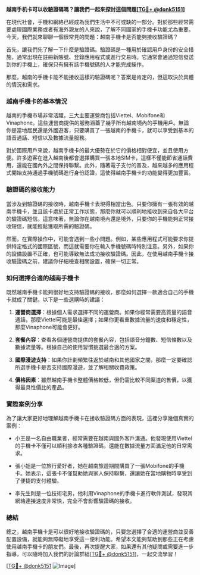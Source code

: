 **越南手机卡可以收驗證碼嗎？讓我們一起來探討這個問題[[TG💪+ @donk5151](https://t.me/s/donk5151)]**

在現代社會，手機和網絡已經成為我們生活中不可或缺的一部分。對於那些經常需要處理國際業務或者有海外親友的人來說，了解不同國家的手機卡功能尤為重要。今天，我們就來聊聊一個很常見的問題：越南手機卡是否能夠接收驗證碼？

首先，讓我們先了解一下什麼是驗證碼。驗證碼是一種用於確認用戶身份的安全措施，通常出現在註冊新賬號、登錄應用程式或進行交易時。它通常會通過短信發送到你的手機上，確保只有擁有該手機號碼的人才能完成操作。

那麼，越南的手機卡能不能接收這樣的驗證碼呢？答案是肯定的，但這取決於具體的情況和需求。

### 越南手機卡的基本情況

越南的手機市場非常活躍，三大主要運營商包括Viettel、Mobifone和Vinaphone。這些運營商提供的服務涵蓋了幾乎所有越南境內的手機用戶。無論你是當地居民還是外國遊客，只要購買了一張越南的手機卡，就可以享受到基本的語音通話、短信以及數據流量服務。

對於國際用戶來說，越南手機卡的最大優勢在於它的價格相對便宜，並且使用方便。許多遊客在進入越南後都會選擇購買一張本地SIM卡，這樣不僅能節省通話費用，還能在國內外之間保持聯繫。此外，隨著電子支付的普及，越來越多的應用程式開始支持通過手機號碼進行身份認證，這使得越南手機卡的功能變得更加豐富。

### 驗證碼的接收能力

當涉及到驗證碼的接收時，越南手機卡表現得相當出色。只要你擁有一張有效的越南手機卡，並且該卡處於正常工作狀態，那麼你就可以順利地接收到來自各大平台的驗證碼短信。這意味著，無論你在越南境內還是境外，只要你的手機能夠正常接收短信，就能輕鬆獲取所需的驗證碼。

然而，在實際操作中，可能會遇到一些小問題。例如，某些應用程式可能要求你提供特定格式的國際區號，而這就需要你在輸入手機號碼時特別注意。另外，如果你的設備設置不正確，也可能導致無法成功接收驗證碼。因此，在使用越南手機卡接收驗證碼之前，建議你仔細檢查相關設置，確保一切正常。

### 如何選擇合適的越南手機卡

既然越南手機卡能夠很好地支持驗證碼的接收，那麼如何選擇一款適合自己的手機卡就成了關鍵。以下是一些選購時的建議：

1. **運營商選擇**：根據個人需求選擇不同的運營商。如果你經常需要高質量的語音通話，那麼Viettel可能是最佳選擇；如果你更看重數據流量的速度和穩定性，那麼Vinaphone可能會更好。
   
2. **套餐內容**：查看各個運營商提供的套餐內容，包括語音分鐘數、短信條數以及數據流量等。根據自己的使用習慣挑選最合適的方案。

3. **國際漫遊支持**：如果你計劃頻繁往返於越南和其他國家之間，那麼一定要確認所選手機卡是否支持國際漫遊，並了解相關收費政策。

4. **價格因素**：雖然越南手機卡整體價格較低，但仍需比較不同渠道的售價，以獲得最具性價比的產品。

### 實際案例分享

為了讓大家更好地理解越南手機卡在接收驗證碼方面的表現，這裡分享幾個真實的案例：

- 小王是一名自由職業者，經常需要在越南與國外客戶溝通。他發現使用Viettel的手機卡不僅可以順利接收各種驗證碼，還能在數據流量方面滿足他的日常需求。
  
- 張小姐是一位旅行愛好者，她在越南旅遊期間購買了一張Mobifone的手機卡。她表示，這張卡不僅幫助她與家人保持聯繫，還讓她在當地購物時享受到了便捷的支付體驗。

- 李先生則是一位技術宅男，他利用Vinaphone的手機卡進行軟件測試，發現其網絡連接速度非常快，完全不會影響驗證碼的接收。

### 總結

總之，越南手機卡是可以很好地接收驗證碼的，只要您選擇了合適的運營商並妥善配置設備，就能夠無障礙地享受這一便利功能。希望本文能夠幫助到那些正在考慮使用越南手機卡的朋友們。最後，再次提醒大家，如果還有其他疑問或需要進一步指導，可以隨時加入我們的討論群組[[TG💪+ @donk5151](https://t.me/s/donk5151)]，一起交流學習！

[[TG💪+ @donk5151](https://t.me/s/donk5151) ![Image](https://i.postimg.cc/rwNCRYN7/Snipaste-2025-04-30-17-27-05.png)]